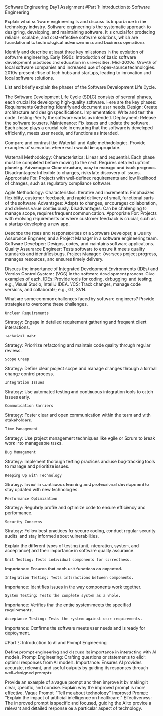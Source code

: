 Software Engineering Day1 Assignment
#Part 1: Introduction to Software Engineering

Explain what software engineering is and discuss its importance in the technology industry.
	Software engineering is the systematic approach to designing, developing, and maintaining software.
	It is crucial for producing reliable, scalable, and cost-effective software solutions, which are foundational to technological advancements and business operations.

Identify and describe at least three key milestones in the evolution of software engineering.
	Early 1990s: Introduction of basic software development practices and education in universities.
	Mid-2000s: Growth of local software companies and increased use of open-source technologies.
	2010s-present: Rise of tech hubs and startups, leading to innovation and local software solutions.

List and briefly explain the phases of the Software Development Life Cycle.

  The Software Development Life Cycle (SDLC) consists of several phases, each crucial for developing high-quality software. Here are the key phases:
	Requirements Gathering: Identify and document user needs.
	Design: Create architecture and design specifications.
	Implementation: Write and test the code.
	Testing: Verify the software works as intended.
	Deployment: Release the software to users.
	Maintenance: Fix issues and update the software.
  Each phase plays a crucial role in ensuring that the software is developed efficiently, meets user needs, and functions as intended.

Compare and contrast the Waterfall and Agile methodologies. Provide examples of scenarios where each would be appropriate.

Waterfall Methodology:
	Characteristics: Linear and sequential. Each phase must be completed before moving to the next. Requires detailed upfront planning.
	Advantages: Clear structure, easy to manage and track progress.
	Disadvantages: Inflexible to changes, risks late discovery of issues.
	Appropriate For: Projects with well-defined requirements and low likelihood of changes, such as regulatory compliance software.
 
Agile Methodology:
	Characteristics: Iterative and incremental. Emphasizes flexibility, customer feedback, and rapid delivery of small, functional parts of the software.
	Advantages: Adapts to changes, encourages collaboration, and delivers value continuously.
	Disadvantages: Can be challenging to manage scope, requires frequent communication.
	Appropriate For: Projects with evolving requirements or where customer feedback is crucial, such as a startup developing a new app.

Describe the roles and responsibilities of a Software Developer, a Quality Assurance Engineer, and a Project Manager in a software engineering team.
	Software Developer: Designs, codes, and maintains software applications.
	Quality Assurance Engineer: Tests software to ensure it meets quality standards and identifies bugs.
	Project Manager: Oversees project progress, manages resources, and ensures timely delivery.

Discuss the importance of Integrated Development Environments (IDEs) and Version Control Systems (VCS) in the software development process. Give examples of each.
	IDEs: Provide tools for coding, debugging, and testing; e.g., Visual Studio, IntelliJ IDEA.
	VCS: Track changes, manage code versions, and collaborate; e.g., Git, SVN.

What are some common challenges faced by software engineers? Provide strategies to overcome these challenges.

	Unclear Requirements
  Strategy: Engage in detailed requirement gathering and frequent client interactions.

	Technical Debt
  Strategy: Prioritize refactoring and maintain code quality through regular reviews.
  
	Scope Creep
  Strategy: Define clear project scope and manage changes through a formal change control process.
  
	Integration Issues
  Strategy: Use automated testing and continuous integration tools to catch issues early.
  
	Communication Barriers
  Strategy: Foster clear and open communication within the team and with stakeholders.
  
	Time Management
  Strategy: Use project management techniques like Agile or Scrum to break work into manageable tasks.
  
	Bug Management
  Strategy: Implement thorough testing practices and use bug-tracking tools to manage and prioritize issues.
  
	Keeping Up with Technology
  Strategy: Invest in continuous learning and professional development to stay updated with new technologies.
  
	Performance Optimization
  Strategy: Regularly profile and optimize code to ensure efficiency and performance.
  
	Security Concerns
  Strategy: Follow best practices for secure coding, conduct regular security audits, and stay informed about vulnerabilities.
  
Explain the different types of testing (unit, integration, system, and acceptance) and their importance in software quality assurance.

	Unit Testing: Tests individual components for correctness.
  Importance: Ensures that each unit functions as expected.
  
	Integration Testing: Tests interactions between components.
  Importance: Identifies issues in the way components work together.
  
	System Testing: Tests the complete system as a whole.
  Importance: Verifies that the entire system meets the specified requirements.
  
	Acceptance Testing: Tests the system against user requirements.
  Importance: Confirms the software meets user needs and is ready for deployment.

#Part 2: Introduction to AI and Prompt Engineering

Define prompt engineering and discuss its importance in interacting with AI models.
	Prompt Engineering: Crafting questions or statements to elicit optimal responses from AI models.
	Importance: Ensures AI provides accurate, relevant, and useful outputs by guiding its responses through well-designed prompts.
 
Provide an example of a vague prompt and then improve it by making it clear, specific, and concise. Explain why the improved prompt is more effective.
  Vague Prompt: "Tell me about technology."
  Improved Prompt: "Explain the impact of artificial intelligence on healthcare."
  Effectiveness: The improved prompt is specific and focused, guiding the AI to provide a relevant and detailed response on a particular aspect of technology.

